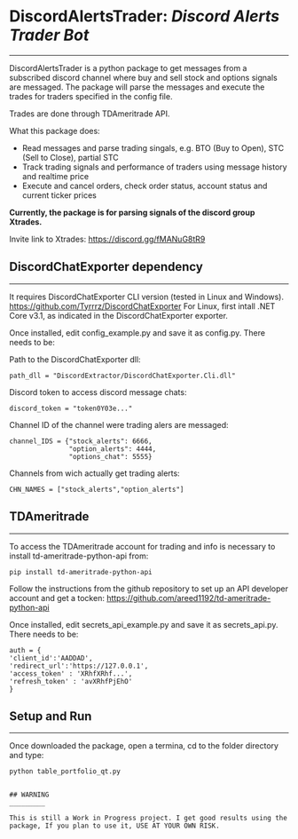 # DiscordAlertsTrader: *Discord Alerts Trader Bot*
________________________

DiscordAlertsTrader is a python package to get messages from a subscribed discord channel where buy
 and sell stock and options signals are messaged. The package will parse the messages and execute
 the trades for traders specified in the config file. 

Trades are done through TDAmeritrade API.  

What this package does:

- Read messages and parse trading singals, e.g. BTO (Buy to Open), STC (Sell to Close), partial STC
- Track trading signals and performance of traders using message history and realtime price
- Execute and cancel orders, check order status, account status and current ticker prices

**Currently, the package is for parsing signals of the discord group Xtrades.** 

Invite link to Xtrades: https://discord.gg/fMANuG8tR9


 ## DiscordChatExporter dependency
 ______________________________

 It requires DiscordChatExporter CLI version (tested in Linux and Windows). 
 https://github.com/Tyrrrz/DiscordChatExporter
 For Linux, first intall .NET Core v3.1, as indicated in the DiscordChatExporter exporter.

Once installed, edit config_example.py and save it as config.py. There needs to be:

Path to the  DiscordChatExporter dll:
```
path_dll = "DiscordExtractor/DiscordChatExporter.Cli.dll"
```

Discord token to access discord message chats:
```
discord_token = "token0Y03e..."
```

Channel ID of the channel were trading alers are messaged:
```
channel_IDS = {"stock_alerts": 6666,
               "option_alerts": 4444,
               "options_chat": 5555}

```

Channels from wich actually get trading alerts:
```
CHN_NAMES = ["stock_alerts","option_alerts"] 
```

## TDAmeritrade
_______________

To access the TDAmeritrade account for trading and info is necessary to install 
td-ameritrade-python-api from:

```pip install td-ameritrade-python-api```

Follow the instructions from the github repository to set up an API developer account and get a 
tocken:
https://github.com/areed1192/td-ameritrade-python-api

Once installed, edit secrets_api_example.py and save it as secrets_api.py. There needs to be:

```
auth = {
'client_id':'AADDAD',
'redirect_url':'https://127.0.0.1',
'access_token' : 'XRhfXRhf...',
'refresh_token' : 'avXRhfPjEhO'
}
```

## Setup and Run
______


Once downloaded the package, open a termina, cd to the folder directory and type:

```
python table_portfolio_qt.py


## WARNING
_________

This is still a Work in Progress project. I get good results using the package, If you plan to use it, USE AT YOUR OWN RISK.

